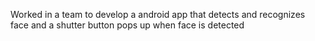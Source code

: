 Worked in a team to develop a android app that detects and recognizes face and a shutter button pops up when face is detected
